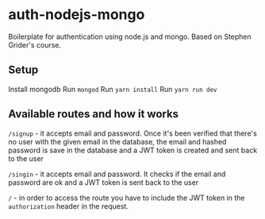 # auth-nodejs-mongo

Boilerplate for authentication using node.js and mongo. Based on Stephen Grider's course.

## Setup

Install mongodb
Run `mongod`
Run `yarn install`
Run `yarn run dev`

## Available routes and how it works

`/signup` - it accepts email and password. Once it's been verified that there's no user with the given email in the database, the email and hashed password is save in the database and a JWT token is created and sent back to the user

`/singin` - it accepts email and password. It checks if the email and password are ok and a JWT token is sent back to the user

`/` - in order to access the route you have to include the JWT token in the `authorization` header in the request.
